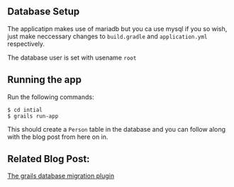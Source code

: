 ## Database Setup
The applicatipn makes use of mariadb but you ca use mysql if you so wish, just make neccessary changes to ```build.gradle``` and ```application.yml``` respectively.

The database user is set with usename  ```root```

## Running the app
Run the following commands: 
```
$ cd intial
$ grails run-app
```
This should create a ```Person``` table in the database and you can follow along with the blog post from here on in. 

## Related Blog Post:
[The grails database migration plugin](https://www.amuponda.com/2019/04/23/the-grails-database-migration-plugin/)
